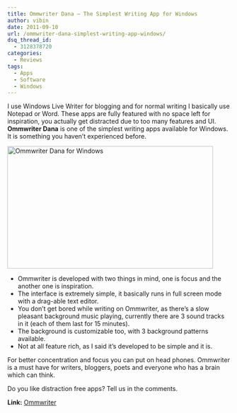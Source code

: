 ```yaml
---
title: Ommwriter Dana – The Simplest Writing App for Windows
author: vibin
date: 2011-09-10
url: /ommwriter-dana-simplest-writing-app-windows/
dsq_thread_id:
  - 3128378720
categories:
  - Reviews
tags:
  - Apps
  - Software
  - Windows
---
```

I use Windows Live Writer for blogging and for normal writing I basically use Notepad or Word. These apps are fully featured with no space left for inspiration, you actually get distracted due to too many features and UI.  
**Ommwriter Dana** is one of the simplest writing apps available for Windows. It is something you haven&#8217;t experienced before.

[<img class="wp-image-50181" style="padding-left: 0px;padding-right: 0px;padding-top: 0px;border-style: initial;border-color: initial;border-width: 0px" src="http://cdn.devilsworkshop.org/files/2011/09/Image-010_thumb.png" alt="Ommwriter Dana for Windows" width="465" height="277" border="0" />][1]

  * Ommwriter is developed with two things in mind, one is focus and the another one is inspiration.
  * The interface is extremely simple, it basically runs in full screen mode with a drag-able text editor.
  * You don’t get bored while writing on Ommwriter, as there’s a slow pleasant background music playing, currently there are 3 sound tracks in it (each of them last for 15 minutes).
  * The background is customizable too, with 3 background patterns available.
  * Not at all feature rich, as I said it&#8217;s developed to be simple and it is.

For better concentration and focus you can put on head phones. Ommwriter is a must have for writers, bloggers, poets and everyone who has a brain which can think.

Do you like distraction free apps? Tell us in the comments.

**Link:** <a href="http://www.ommwriter.com/en/free-download-pc.html" onclick="_gaq.push(['_trackEvent', 'outbound-article', 'http://www.ommwriter.com/en/free-download-pc.html', 'Ommwriter']);" target="_blank">Ommwriter</a>

 [1]: http://cdn.devilsworkshop.org/files/2011/09/Image-010.png
